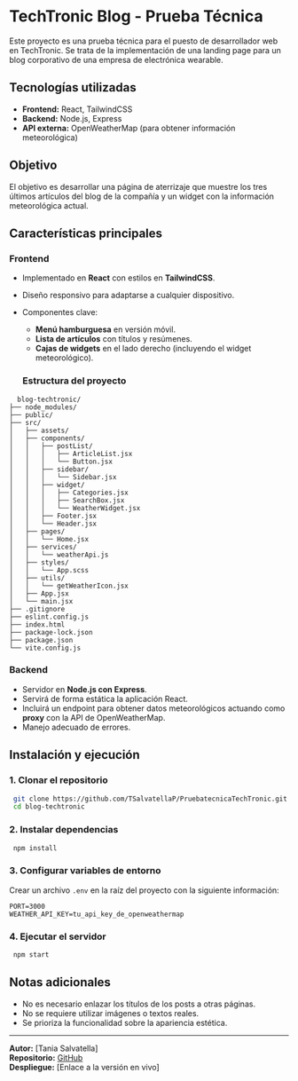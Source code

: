 # TechTronic Blog - Prueba Técnica

Este proyecto es una prueba técnica para el puesto de desarrollador web en TechTronic. Se trata de la implementación de una landing page para un blog corporativo de una empresa de electrónica wearable.

## Tecnologías utilizadas

- **Frontend:** React, TailwindCSS
- **Backend:** Node.js, Express
- **API externa:** OpenWeatherMap (para obtener información meteorológica)

## Objetivo

El objetivo es desarrollar una página de aterrizaje que muestre los tres últimos artículos del blog de la compañía y un widget con la información meteorológica actual.

## Características principales

### Frontend

- Implementado en **React** con estilos en **TailwindCSS**.
- Diseño responsivo para adaptarse a cualquier dispositivo.
- Componentes clave:
  - **Menú hamburguesa** en versión móvil.
  - **Lista de artículos** con títulos y resúmenes.
  - **Cajas de widgets** en el lado derecho (incluyendo el widget meteorológico).

  ### Estructura del proyecto
```
  blog-techtronic/
├── node_modules/
├── public/
├── src/
│   ├── assets/
│   ├── components/
│   │   ├── postList/
│   │   │   ├── ArticleList.jsx
│   │   │   └── Button.jsx
│   │   ├── sidebar/
│   │   │   └── Sidebar.jsx
│   │   ├── widget/
│   │   │   ├── Categories.jsx
│   │   │   ├── SearchBox.jsx
│   │   │   └── WeatherWidget.jsx
│   │   ├── Footer.jsx
│   │   └── Header.jsx
│   ├── pages/
│   │   └── Home.jsx
│   ├── services/
│   │   └── weatherApi.js
│   ├── styles/
│   │   └── App.scss
│   ├── utils/
│   │   └── getWeatherIcon.jsx
│   ├── App.jsx
│   └── main.jsx
├── .gitignore
├── eslint.config.js
├── index.html
├── package-lock.json
├── package.json
└── vite.config.js
```

### Backend

- Servidor en **Node.js con Express**.
- Servirá de forma estática la aplicación React.
- Incluirá un endpoint para obtener datos meteorológicos actuando como **proxy** con la API de OpenWeatherMap.
- Manejo adecuado de errores.

## Instalación y ejecución

### 1. Clonar el repositorio
```bash
 git clone https://github.com/TSalvatellaP/PruebatecnicaTechTronic.git
 cd blog-techtronic
```

### 2. Instalar dependencias
```bash
 npm install
```

### 3. Configurar variables de entorno
Crear un archivo `.env` en la raíz del proyecto con la siguiente información:
```
PORT=3000
WEATHER_API_KEY=tu_api_key_de_openweathermap
```

### 4. Ejecutar el servidor
```bash
 npm start
```

## Notas adicionales

- No es necesario enlazar los títulos de los posts a otras páginas.
- No se requiere utilizar imágenes o textos reales.
- Se prioriza la funcionalidad sobre la apariencia estética.

---

**Autor:** [Tania Salvatella]  
**Repositorio:** [GitHub](https://github.com/TSalvatellaP/PruebatecnicaTechTronic)  
**Despliegue:** [Enlace a la versión en vivo]


